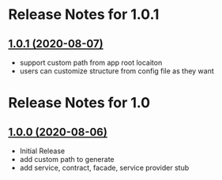 
# Release Notes for 1.0.1

## [1.0.1 (2020-08-07)](https://github.com/tenancy/tenancy/)
- support custom path from app root locaiton
- users can customize structure from config file as they want


# Release Notes for 1.0

## [1.0.0 (2020-08-06)](https://github.com/tenancy/tenancy/)
- Initial Release
- add custom path to generate
- add service, contract, facade, service provider stub
